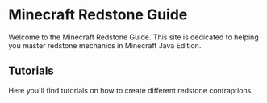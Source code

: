 # Minecraft Redstone Guide

Welcome to the Minecraft Redstone Guide. This site is dedicated to helping you master redstone mechanics in Minecraft Java Edition.

## Tutorials

Here you'll find tutorials on how to create different redstone contraptions.
